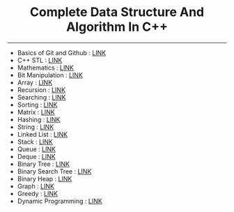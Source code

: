 <h1 align="center">Complete Data Structure And Algorithm In C++</h1><hr/>

- Basics of Git and Github : <a href="https://github.com/harsh01010/DsA/blob/master/0impStuff/GitAndGithub.txt" target="_blank">LINK</a>
- C++ STL : <a href="https://github.com/harsh01010/DsA/tree/master/0impStuff/STL" target="_blank">LINK</a>
- Mathematics : <a href="https://github.com/harsh01010/DsA/tree/master/0impStuff/STL" target="_blank">LINK</a>
- Bit Manipulation : <a href="https://github.com/harsh01010/DsA/tree/master/0impStuff/STL" target="_blank">LINK</a>
- Array : <a href="https://github.com/harsh01010/DsA/tree/master/0impStuff/STL" target="_blank">LINK</a>
- Recursion : <a href="https://github.com/harsh01010/DsA/tree/master/0impStuff/STL" target="_blank">LINK</a>
- Searching : <a href="https://github.com/harsh01010/DsA/tree/master/0impStuff/STL" target="_blank">LINK</a>
- Sorting : <a href="https://github.com/harsh01010/DsA/tree/master/0impStuff/STL" target="_blank">LINK</a>
- Matrix : <a href="https://github.com/harsh01010/DsA/tree/master/0impStuff/STL" target="_blank">LINK</a>
- Hashing : <a href="https://github.com/harsh01010/DsA/tree/master/0impStuff/STL" target="_blank">LINK</a>
- String : <a href="https://github.com/harsh01010/DsA/tree/master/0impStuff/STL" target="_blank">LINK</a>
- Linked List : <a href="https://github.com/harsh01010/DsA/tree/master/0impStuff/STL" target="_blank">LINK</a>
- Stack : <a href="https://github.com/harsh01010/DsA/tree/master/0impStuff/STL" target="_blank">LINK</a>
- Queue : <a href="https://github.com/harsh01010/DsA/tree/master/0impStuff/STL" target="_blank">LINK</a>
- Deque : <a href="https://github.com/harsh01010/DsA/tree/master/0impStuff/STL" target="_blank">LINK</a>
- Binary Tree : <a href="https://github.com/harsh01010/DsA/tree/master/0impStuff/STL" target="_blank">LINK</a>
- Binary Search Tree : <a href="https://github.com/harsh01010/DsA/tree/master/0impStuff/STL" target="_blank">LINK</a>
- Binary Heap : <a href="https://github.com/harsh01010/DsA/tree/master/0impStuff/STL" target="_blank">LINK</a>
- Graph : <a href="https://github.com/harsh01010/DsA/tree/master/0impStuff/STL" target="_blank">LINK</a>
- Greedy : <a href="https://github.com/harsh01010/DsA/tree/master/0impStuff/STL" target="_blank">LINK</a>
- Dynamic Programming : <a href="https://github.com/harsh01010/DsA/tree/master/0impStuff/STL" target="_blank">LINK</a>
<br/>
